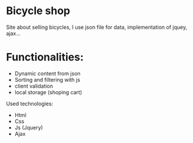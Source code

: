 # Bicycle shop
Site about selling bicycles, I use json file for data, implementation of jquey, ajax...

# Functionalities:
  - Dynamic content from json
  - Sorting and filtering with js
  - client validation
  - local storage (shoping cart)

Used technologies:
  - Html
  - Css
  - Js (Jquery)
  - Ajax
